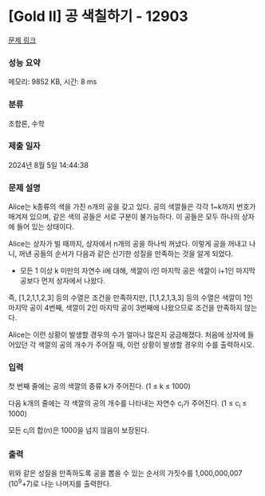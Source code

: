 # [Gold II] 공 색칠하기 - 12903 

[문제 링크](https://www.acmicpc.net/problem/12903) 

### 성능 요약

메모리: 9852 KB, 시간: 8 ms

### 분류

조합론, 수학

### 제출 일자

2024년 8월 5일 14:44:38

### 문제 설명

<p>Alice는 k종류의 색을 가진 n개의 공을 갖고 있다. 공의 색깔들은 각각 1~k까지 번호가 매겨져 있으며, 같은 색의 공들은 서로 구분이 불가능하다. 이 공들은 모두 하나의 상자에 들어 있는 상태이다.</p>

<p>Alice는 상자가 빌 때까지, 상자에서 n개의 공을 하나씩 꺼냈다. 이렇게 공을 꺼내고 나니, 꺼낸 공들의 순서가 다음과 같은 신기한 성질을 만족하는 것을 알게 되었다.</p>

<ul>
	<li>모든 1 이상 k 미만의 자연수 i에 대해, 색깔이 i인 마지막 공은 색깔이 i+1인 마지막 공보다 먼저 상자에서 나왔다.</li>
</ul>

<p>즉, [1,2,1,1,2,3] 등의 수열은 조건을 만족하지만, [1,1,2,1,3,3] 등의 수열은 색깔이 1인 마지막 공이 4번째, 색깔이 2인 마지막 공이 3번째에 나왔으므로 조건을 만족하지 않는다.</p>

<p>Alice는 이런 상황이 발생할 경우의 수가 얼마나 많은지 궁금해졌다. 처음에 상자에 들어있던 각 색깔의 공의 개수가 주어질 때, 이런 상황이 발생할 경우의 수를 출력하시오.</p>

### 입력 

 <p>첫 번째 줄에는 공의 색깔의 종류 k가 주어진다. (1 ≤ k ≤ 1000)</p>

<p>다음 k개의 줄에는 각 색깔의 공의 개수를 나타내는 자연수 c<sub>i</sub>가 주어진다. (1 ≤ c<sub>i </sub>≤ 1000)</p>

<p>모든 c<sub>i</sub>의 합(n)은 1000을 넘지 않음이 보장된다.</p>

### 출력 

 <p>위와 같은 성질을 만족하도록 공을 뽑을 수 있는 순서의 가짓수를 1,000,000,007 (10<sup>9</sup>+7)로 나눈 나머지를 출력한다. </p>

